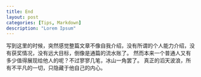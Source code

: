 ```yaml
---
title: End
layout: post
categories: [Tips, Markdown]
description: "Lorem Ipsum"
---
```

写到这里的时候，突然感觉整篇文章不像自我介绍，没有所谓的个人能力介绍，没有获奖情况，没有远大目标，倒像是通篇的流水账了。
然而本来一个普通人又有多少值得展现给他人的呢？不过寥寥几笔，冰山一角罢了。
真正的滔天波浪，所有不平凡的一切，只隐藏于他自己的内心。